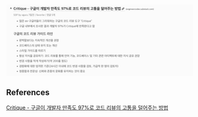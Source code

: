 ![Alt text](image.png)

## References

[Critique - 구글이 개발자 만족도 97%로 코드 리뷰의 고통을 덜어주는 방법](https://news.hada.io/topic?id=12289)
